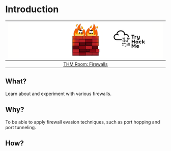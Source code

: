 # Introduction

| ![Firewalls](../../_static/images/thm-firewalls.png) |
|:--:|
| [THM Room: Firewalls](https://tryhackme.com/room/redteamfirewalls) |

## What?

Learn about and experiment with various firewalls.

## Why?

To be able to apply firewall evasion techniques, such as port hopping and port tunneling.

## How?


